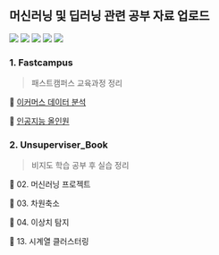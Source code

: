 ## 머신러닝 및 딥러닝 관련 공부 자료 업로드

<img src="https://img.shields.io/badge/Python-green?style=flat&logo=python&logoColor=3776AB"/> <img src="https://img.shields.io/badge/PyTorch-yellow?style=flat&logo=PyTorch&logoColor=EE4C2C"/> <img src="https://img.shields.io/badge/MySQL-critical?style=flat&logo=MySQL&logoColor=blue"/>
<img src="https://img.shields.io/badge/Keras-F4C51C?style=flat&logo=Keras&logoColor=D00000"/> <img src="https://img.shields.io/badge/Apache Airflow-C4D600?style=flat&logo=Apache Airflow&logoColor=003A70"/>

### 1. Fastcampus
 >  패스트캠퍼스 교육과정 정리
 
   :notebook_with_decorative_cover: [이커머스 데이터 분석](https://github.com/717eunhye/Lecture_book_etc/tree/main/Fastcampus/E-commerce_data_analysis)
  
   :notebook_with_decorative_cover: [인공지능 올인원](https://github.com/717eunhye/Lecture_book_etc/tree/main/Fastcampus/DeepLearning_Allinone_package)

 ### 2. Unsuperviser_Book
 >  비지도 학습 공부 후 실습 정리 
 
   :notebook_with_decorative_cover: 02. 머신러닝 프로젝트
  
   :notebook_with_decorative_cover: 03. 차원축소
  
   :notebook_with_decorative_cover: 04. 이상치 탐지
  
   :notebook_with_decorative_cover: 13. 시계열 클러스터링
  

